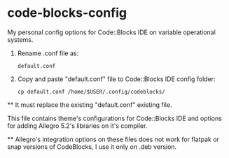 # code-blocks-config
My personal config options for Code::Blocks IDE on variable operational systems.

1) Rename .conf file as:

       default.conf
        
2) Copy and paste "default.conf" file to Code::Blocks IDE config folder:

       cp default.conf /home/$USER/.config/codeblocks/
       
** It must replace the existing "default.conf" existing file.

This file contains theme's configurations for Code::Blocks IDE and options for adding Allegro 5.2's libraries on it's compiler.

** Allegro's integration options on these files does not work for flatpak or snap versions of CodeBlocks, I use it only on .deb version.
